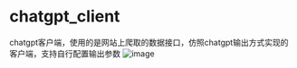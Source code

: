 # chatgpt_client
chatgpt客户端，使用的是网站上爬取的数据接口，仿照chatgpt输出方式实现的客户端，支持自行配置输出参数
![image](https://user-images.githubusercontent.com/67580527/236149788-71648bf6-07e6-43c6-bdb3-d86620db3afb.png)
